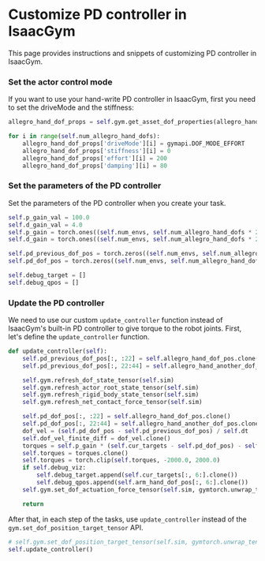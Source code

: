 # Customize PD controller in IsaacGym

This page provides instructions and snippets of customizing PD controller in IsaacGym.

### Set the actor control mode
If you want to use your hand-write PD controller in IsaacGym, first you need to set the driveMode and the stiffness:

```python
allegro_hand_dof_props = self.gym.get_asset_dof_properties(allegro_hand_asset)

for i in range(self.num_allegro_hand_dofs):
    allegro_hand_dof_props['driveMode'][i] = gymapi.DOF_MODE_EFFORT
    allegro_hand_dof_props['stiffness'][i] = 0
    allegro_hand_dof_props['effort'][i] = 200
    allegro_hand_dof_props['damping'][i] = 80

```
### Set the parameters of the PD controller
Set the parameters of the PD controller when you create your task.

```python
self.p_gain_val = 100.0
self.d_gain_val = 4.0
self.p_gain = torch.ones((self.num_envs, self.num_allegro_hand_dofs * 2), device=self.device, dtype=torch.float) * self.p_gain_val
self.d_gain = torch.ones((self.num_envs, self.num_allegro_hand_dofs * 2), device=self.device, dtype=torch.float) * self.d_gain_val

self.pd_previous_dof_pos = torch.zeros((self.num_envs, self.num_allegro_hand_dofs * 2), device=self.device, dtype=torch.float) * self.p_gain_val
self.pd_dof_pos = torch.zeros((self.num_envs, self.num_allegro_hand_dofs * 2), device=self.device, dtype=torch.float) * self.p_gain_val

self.debug_target = []
self.debug_qpos = []
```

### Update the PD controller
We need to use our custom `update_controller` function instead of IsaacGym's built-in PD controller to give torque to the robot joints. First, let's define the `update_controller` function. 

```python
def update_controller(self):
    self.pd_previous_dof_pos[:, :22] = self.allegro_hand_dof_pos.clone()
    self.pd_previous_dof_pos[:, 22:44] = self.allegro_hand_another_dof_pos.clone()

    self.gym.refresh_dof_state_tensor(self.sim)
    self.gym.refresh_actor_root_state_tensor(self.sim)
    self.gym.refresh_rigid_body_state_tensor(self.sim)
    self.gym.refresh_net_contact_force_tensor(self.sim)

    self.pd_dof_pos[:, :22] = self.allegro_hand_dof_pos.clone()
    self.pd_dof_pos[:, 22:44] = self.allegro_hand_another_dof_pos.clone()
    dof_vel = (self.pd_dof_pos - self.pd_previous_dof_pos) / self.dt
    self.dof_vel_finite_diff = dof_vel.clone()
    torques = self.p_gain * (self.cur_targets - self.pd_dof_pos) - self.d_gain * dof_vel
    self.torques = torques.clone()
    self.torques = torch.clip(self.torques, -2000.0, 2000.0)
    if self.debug_viz:
        self.debug_target.append(self.cur_targets[:, 6:].clone())
        self.debug_qpos.append(self.arm_hand_dof_pos[:, 6:].clone())
    self.gym.set_dof_actuation_force_tensor(self.sim, gymtorch.unwrap_tensor(self.torques))

    return
```

After that, in each step of the tasks, use `update_controller` instead of the `gym.set_dof_position_target_tensor` API.

```python
# self.gym.set_dof_position_target_tensor(self.sim, gymtorch.unwrap_tensor(self.cur_targets))
self.update_controller()
```



